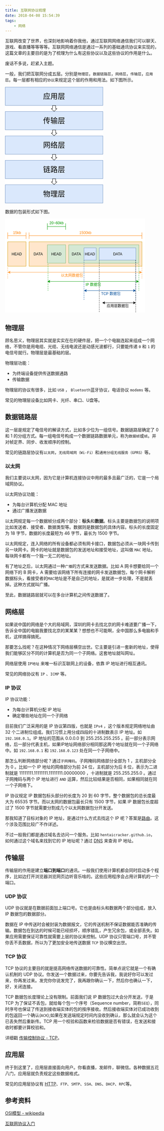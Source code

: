 ```yaml
---
title: 互联网协议梳理
date: 2018-04-08 15:54:39
tags:
    - 网络
---
```


互联网改变了世界，也深刻地影响着你我他，通过互联网网络通信我们可以聊天、游戏、看直播等等等等。互联网网络通信是通过一系列的基础通讯协议来实现的，这篇文章的主要目的是为了梳理为什么有这些协议以及这些协议的作用是什么。

废话不多说，赶紧入主题。

一般，我们把互联网分成五层。分别是`物理层`，`数据链路层`，`网络层`，`传输层`，`应用层`。每一层都有相应的`协议`来规定这个层的作用和用法。如下图所示。

![互联网层](../img/ceng.png)

数据的包装形式如下图。

![数据层次](../img/data.png)

<!-- more -->

## 物理层

顾名思义，物理层其实就是实实在在的硬件层，把一个个电脑连起来组成一个网络，不管你是用电缆、光缆、无线电波还是动感光波都行，只要能传递 `0` 和 `1` 的电信号就行。物理层是最基础的层。

物理层功能：
- 为终端设备提供传送数据通路
- 传输数据

物理层的协议有很多，比如 `USB` ， `Bluetooth`蓝牙协议，电话协议 `modems` 等。

常见的物理层设备比如网卡、光纤、串口、U盘等。

## 数据链路层

这一层是规定了电信号的解读方式，比如多少位为一组信号。数据链路层确定了 0 和 1 的分组方式。每一组电信号构成一个数据链路数据单元，称为`数据帧`或`帧`。并对帧定界、同步、收发顺序的控制。

常见的链路层协议有`以太网`，`无线局域网（Wi-Fi）`和`通用分组无线服务（GPRS）`等。

### 以太网

我们主要说以太网，因为它是计算机连接协议中用的最多且最广泛的，它是一个局域网协议。

以太网协议功能：

- 为每台计算机分配 MAC 地址
- 通过广播发送数据

以太网规定每一个数据帧分成两个部分：**标头**和**数据**。标头主要是数据包的说明项比如发送者、接受者、数据类型等。数据则是数据包的具体内容。标头的长度固定为 18 字节，数据的长度最短为 46 字节，最长为 1500 字节。

以太网规定，连入网络的所有设备都必须有网卡接口，数据包必须从一块网卡传到另一块网卡。网卡的地址就是数据包的发送地址和接受地址，这叫做 `MAC` 地址。每块网卡都有一个独一无二的地址。

有了地址之后，以太网通过一种`广播`的方式来发送数据。比如 A 网卡想要给同一个网络下的 B 网卡，A 需要给该网络下所有连接的网卡发送数据包，每个网卡解析数据标头，看接受者的`MAC`地址是不是自己的地址，是就进一步处理，不是就丢掉。这种方式就叫广播。

至此，数据链路层就可以在多台计算机之间传送数据了。

## 网络层

如果说中国的网络是个大的局域网，深圳的网卡去找北京的网卡难道要广播一下，告诉全中国的电脑我要找北京的某某某？想想也不可能啊，全中国那么多电脑和手机，这样搞得搞死。

那要怎么找呢？在这种情况下网络层横空出世。它主要是引进一套新的地址，使得我们能够区分不同的计算机是否为同一个子网络。这套地址就叫网址。

网络层使用 `IP地址` 来唯一标识互联网上的设备，依靠 IP 地址进行相互通讯。

常见的网络协议有 `IP` 、`ICMP` 等。

### IP 协议

IP 协议功能：

- 为每台计算机分配 IP 地址
- 确定哪些地址在同一个子网络

目前我们广泛采用的是 IP 协议第四版，也就是 `IPv4` ，这个版本规定网络地址由 32 个二进制位组成。我们习惯上用分成四段的十进制数表示 IP 地址。如 `192.168.0.1`。IP 地址的范围从 0.0.0.0 到 255.255.255.255 。前一部分表示网络，后一部分代表主机，如果IP地址网络部分相同那这两个地址就在同一个子网络中。如 `192.168.0.1` 和 `192.168.0.123` 处在同一个子网络中。

那怎么判断网络部分呢？通过`子网掩码`。子网掩码网络部分全部为 1 ，主机部分全为 0 。比如一个 IP 地址的网络部分为前 24 位，主机部分为后 8 位，表示为二进制就是  11111111.11111111.11111111.00000000 ，十进制就是 255.255.255.0 。通过子网掩码与两个 IP 地址进行 `AND` 运算，然后比较结果是否相同，如果相同就在同一个子网络下。

IP 协议规定 IP 数据包标头部分的长度为 20 到 60 字节，整个数据包的总长度最大为 65535 字节。而以太网的数据包最长只有 1500 字节，如果 IP 数据包长度超过了 1500 字节就需要分割成几个以太网数据包分开发送。

那我知道了目标对象的 IP 地址，是通过什么方式去找这个 IP 呢？答案是[路由](https://zh.wikipedia.org/wiki/%E8%B7%AF%E7%94%B1)。这个涉及范围比较广不作详述。

不过一般我们都是通过域名去访问一个服务。比如 `hentaicracker.github.io`，如何通过这个域名来找到它的 IP 地址呢？通过 [DNS](https://zh.wikipedia.org/wiki/%E5%9F%9F%E5%90%8D%E7%B3%BB%E7%BB%9F) 来查询 IP 地址。


## 传输层

传输层的作用是建立**端口到端口**的通讯。一般我们使用计算机都会同时启动多个程序，比如边打开浏览器浏览网页边听音乐啥的。这些应用程序会占用计算机的一个端口。

### UDP 协议

UDP 协议就是在数据前面加上端口号。它也是由标头和数据两个部分组成，放入 IP 数据包的数据部分。

数据在 IP 中传送时会被封装为数据报文，它的传送机制不保证数据能否准确的传输。数据包在到达的时候可能已经损坏，顺序错乱，产生冗余包，或全部丢失。如果应用需要保证可靠性就需要上层的协议来控制。UDP 协议只管端口号，并不管你丢不丢数据，所以为了更加安全地传送数据 `TCP` 协议横空出世。

### TCP 协议

TCP 协议的主要目的就是提高网络传送数据的可靠性。简单点说它就是一个有确认机制的 UDP 协议。你发送一个数据过来，你要先告诉我，我说好你可以发过来，你再发过来。发完你你说发完了，我再跟你确认一下，然后你也确认一下，好，关闭连接。

TCP 数据包长度理论上没有限制。前面我们说 IP 数据包过大会分开发送，于是 TCP 为了保证不丢包，就给每个包一个序号（Sequence number，简称`SEQ`），同时序号也保证了传送到接收端实体的包的按序接收。然后接收端实体对已成功收到的包返回一个确认(`ACK`);如果在发送端规定时间内没收到确认，那么就会认为这个已丢失然后重新传。TCP 用一个校验和函数来检验数据是否有错误，在发送和接收时都要计算校验和。

详细戳 [传输控制协议 - TCP](https://zh.wikipedia.org/wiki/%E4%BC%A0%E8%BE%93%E6%8E%A7%E5%88%B6%E5%8D%8F%E8%AE%AE)。

## 应用层

终于到这里了，应用层直接面向用户。你看直播，发邮件，聊微信。各种数据五花八门，应用层就负责规定这些数据格式。

常见的应用层协议有 [HTTP](http://hentaicracker.github.io/2018/02/26/http/)、`FTP`、`SMTP`、`SSH`、`DNS`、`DHCP`、`RPC`等。

## 参考资料

[OSI模型 - wikipedia](https://zh.wikipedia.org/wiki/OSI%E6%A8%A1%E5%9E%8B)

[互联网协议入门](http://www.ruanyifeng.com/blog/2012/05/internet_protocol_suite_part_i.html)